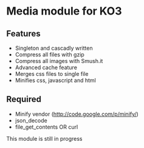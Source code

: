# Media module for KO3

## Features

* Singleton and cascadly written
* Compress all files with gzip
* Compress all images with Smush.it
* Advanced cache feature
* Merges css files to single file
* Minifies css, javascript and html

## Required

* Minify vendor (http://code.google.com/p/minify/)
* json_decode
* file_get_contents OR curl

This module is still in progress
